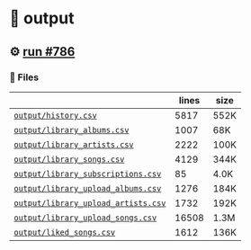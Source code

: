 # 📝  output 

## ⚙️ [run #786](https://github.com/jwenerd/ytm-dl/actions/runs/8429243564)

### 📁 Files

|                                                                         |lines|size|
|-------------------------------------------------------------------------|-----|----|
|[`output/history.csv` ](output/history.csv)                              |5817 |552K|
|[`output/library_albums.csv` ](output/library_albums.csv)                |1007 |68K |
|[`output/library_artists.csv` ](output/library_artists.csv)              |2222 |100K|
|[`output/library_songs.csv` ](output/library_songs.csv)                  |4129 |344K|
|[`output/library_subscriptions.csv` ](output/library_subscriptions.csv)  |85   |4.0K|
|[`output/library_upload_albums.csv` ](output/library_upload_albums.csv)  |1276 |184K|
|[`output/library_upload_artists.csv` ](output/library_upload_artists.csv)|1732 |192K|
|[`output/library_upload_songs.csv` ](output/library_upload_songs.csv)    |16508|1.3M|
|[`output/liked_songs.csv` ](output/liked_songs.csv)                      |1612 |136K|